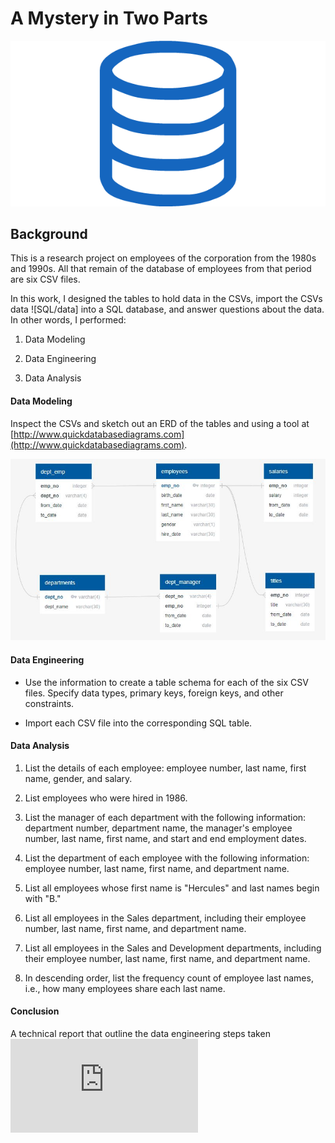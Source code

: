 # A Mystery in Two Parts

![sql.png](SQL/sql.png)

## Background

This is a research project on employees of the corporation from the 1980s and 1990s. All that remain of the database of employees from that period are six CSV files.

In this work, I designed the tables to hold data in the CSVs, import the CSVs data ![SQL/data] into a SQL database, and answer questions about the data. In other words, I performed:

1. Data Modeling

2. Data Engineering

3. Data Analysis

#### Data Modeling

Inspect the CSVs and sketch out an ERD of the tables and using a tool at [http://www.quickdatabasediagrams.com](http://www.quickdatabasediagrams.com).

![data_modeling](SQL/employee_ERD_data_modeling.JPG)

#### Data Engineering

* Use the information to create a table schema for each of the six CSV files. Specify data types, primary keys, foreign keys, and other constraints.

* Import each CSV file into the corresponding SQL table.

#### Data Analysis

1. List the details of each employee: employee number, last name, first name, gender, and salary.

2. List employees who were hired in 1986.

3. List the manager of each department with the following information: department number, department name, the manager's employee number, last name, first name, and start and end employment dates.

4. List the department of each employee with the following information: employee number, last name, first name, and department name.

5. List all employees whose first name is "Hercules" and last names begin with "B."

6. List all employees in the Sales department, including their employee number, last name, first name, and department name.

7. List all employees in the Sales and Development departments, including their employee number, last name, first name, and department name.

8. In descending order, list the frequency count of employee last names, i.e., how many employees share each last name.

#### Conclusion
A technical report that outline the data engineering steps taken
![SQL/employee_db.sql](https://github.com/ofunkey/SQL/blob/master/SQL/employee_db.sql)

